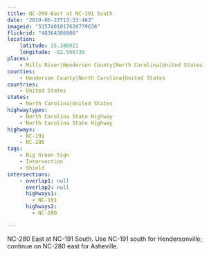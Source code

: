 ```yaml
---
title: NC-280 East at NC-191 South
date: "2019-06-23T13:33:46Z"
imageid: "5157401017620779636"
flickrid: "48364386906"
location:
    latitude: 35.388021
    longitude: -82.566739
places:
    - Mills River|Henderson County|North Carolina|United States
counties:
    - Henderson County|North Carolina|United States
countries:
    - United States
states:
    - North Carolina|United States
highwaytypes:
    - North Carolina State Highway
    - North Carolina State Highway
highways:
    - NC-191
    - NC-280
tags:
    - Big Green Sign
    - Intersection
    - Shield
intersections:
    - overlap1: null
      overlap2: null
      highways1:
        - NC-191
      highways2:
        - NC-280

---
```

NC-280 East at NC-191 South.  Use NC-191 south for Hendersonville; continue on NC-280 east for Asheville.